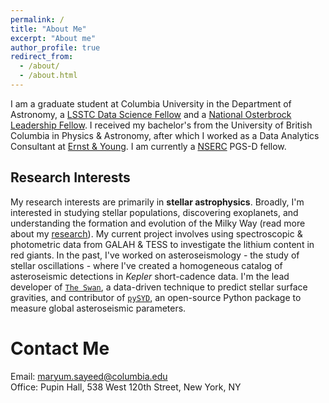 ```yaml
---
permalink: /
title: "About Me"
excerpt: "About me"
author_profile: true
redirect_from: 
  - /about/
  - /about.html
---
```


I am a graduate student at Columbia University in the Department of Astronomy, a [LSSTC Data Science Fellow](https://astrodatascience.org/) and a [National Osterbrock Leadership Fellow](https://aas.org/nolp). I received my bachelor's from the University of British Columbia in Physics & Astronomy, after which I worked as a Data Analytics Consultant at [Ernst & Young](https://www.ey.com/en_ca). I am currently a [NSERC](https://www.nserc-crsng.gc.ca/Students-Etudiants/PG-CS/CGSD-BESCD_eng.asp) PGS-D fellow.<br>

## Research Interests

My research interests are primarily in **stellar astrophysics**. Broadly, I'm interested in studying stellar populations, discovering exoplanets, and understanding the formation and evolution of the Milky Way (read more about my [research](https://maryumsayeed.github.io/research/)). My current project involves using spectroscopic & photometric data from GALAH & TESS to investigate the lithium content in red giants. In the past, I've worked on asteroseismology - the study of stellar oscillations - where I've created a homogeneous catalog of asteroseismic detections in _Kepler_ short-cadence data. I'm the lead developer of [`The Swan`](https://github.com/MaryumSayeed/TheSwan), a data-driven technique to predict stellar surface gravities, and contributor of [`pySYD`](https://pysyd.readthedocs.io/en/latest/), an open-source Python package to measure global asteroseismic parameters. 



Contact Me
======
Email: [maryum.sayeed@columbia.edu](maryum.sayeed@columbia.edu) <br>
Office: Pupin Hall, 538 West 120th Street, New York, NY
